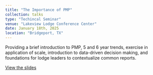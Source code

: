 ```yaml
---
title: "The Importance of PMP"
collection: talks
type: "Techincal Seminar"
venue: "Lakeview Lodge Conference Center"
date: January 18th, 2025
location: "Bridgeport, TX"
---
```

Providing a brief introduction to PMP, 5 and 6 year trends, exercise in application of scale, introduction to data-driven decision making, and foundations for lodge leaders to contextualize common reports.

[View the slides](https://ian-wilhite.github.io/files/importance_of_PMP.pdf)